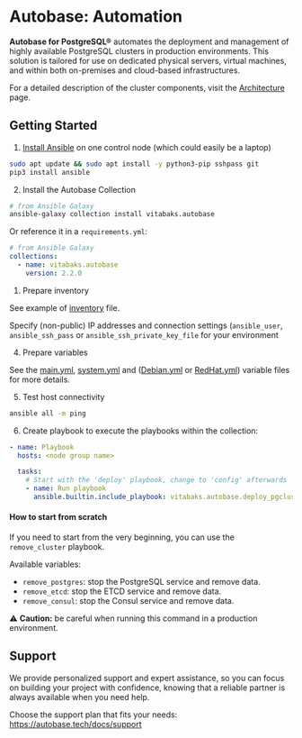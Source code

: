 # Autobase: Automation

**Autobase for PostgreSQL®** automates the deployment and management of highly available PostgreSQL clusters in production environments. This solution is tailored for use on dedicated physical servers, virtual machines, and within both on-premises and cloud-based infrastructures.

For a detailed description of the cluster components, visit the [Architecture](https://autobase.tech/docs/overview/architecture) page.

## Getting Started

1. [Install Ansible](https://docs.ansible.com/ansible/latest/installation_guide/intro_installation.html) on one control node (which could easily be a laptop)

```sh
sudo apt update && sudo apt install -y python3-pip sshpass git
pip3 install ansible
```

2. Install the Autobase Collection

```sh
# from Ansible Galaxy
ansible-galaxy collection install vitabaks.autobase
```

Or reference it in a `requirements.yml`:

```yml
# from Ansible Galaxy
collections:
  - name: vitabaks.autobase
    version: 2.2.0
```

1. Prepare inventory

See example of [inventory](./inventory.example) file.

Specify (non-public) IP addresses and connection settings (`ansible_user`, `ansible_ssh_pass` or `ansible_ssh_private_key_file` for your environment

4. Prepare variables

See the [main.yml](./roles/common/defaults/main.yml), [system.yml](./roles/common/defaults/system.yml) and ([Debian.yml](./roles/common/defaults/Debian.yml) or [RedHat.yml](./roles/common/defaults/RedHat.yml)) variable files for more details.

5. Test host connectivity

```sh
ansible all -m ping
```

6. Create playbook to execute the playbooks within the collection:

```yaml
- name: Playbook
  hosts: <node group name>

  tasks:
    # Start with the 'deploy' playbook, change to 'config' afterwards
    - name: Run playbook
      ansible.builtin.include_playbook: vitabaks.autobase.deploy_pgcluster
```

#### How to start from scratch

If you need to start from the very beginning, you can use the `remove_cluster` playbook.

Available variables:

- `remove_postgres`: stop the PostgreSQL service and remove data.
- `remove_etcd`: stop the ETCD service and remove data.
- `remove_consul`: stop the Consul service and remove data.

:warning: **Caution:** be careful when running this command in a production environment.

## Support

We provide personalized support and expert assistance, so you can focus on building your project with confidence, knowing that a reliable partner is always available when you need help.

Choose the support plan that fits your needs: https://autobase.tech/docs/support
